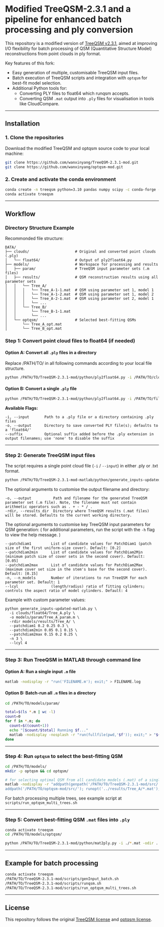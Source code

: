 # Modified TreeQSM-2.3.1 and a pipeline for enhanced batch processing and ply conversion

This repository is a modified version of [TreeQSM v2.3.1](https://github.com/InverseTampere/TreeQSM/releases/tag/v2.3.1), aimed at improving I/O flexibility for batch processing of QSM (Quantitative Structure Model) reconstructions from point clouds in ply format. 

Key features of this fork:
- Easy generation of multiple, customisable TreeQSM input files.
- Batch execution of TreeQSM scripts and integration with `optqsm` for best-fit model selection.
- Additional Python tools for:
  - Converting PLY files to float64 which runqsm accepts.
  - Converting QSM `.mat` output into `.ply` files for visualisation in tools like CloudCompare.

---

## Installation

### 1. Clone the repositories
Download the modified TreeQSM and optqsm source code to your local machine:

```bash
git clone https://github.com/wanxinyang/TreeQSM-2.3.1-mod.git
git clone https://github.com/wanxinyang/optqsm-mod.git
```

### 2. Create and activate the conda environment

```bash
conda create -n treeqsm python=3.10 pandas numpy scipy -c conda-forge -y
conda activate treeqsm
```

---

## Workflow

### Directory Structure Example
Recommonded file structure:

```
DATA/
├── clouds/                     # Original and converted point clouds (.ply)
│   └── float64/                # Output of ply2float64.py
├── models/                     # Workspace for processing and results
│   ├── param/                  # TreeQSM input parameter sets (.m files)       
│   ├── results/                # QSM reconstruction results using all parameter sets
│   │   └── Tree_A/  
│   │   │   └── Tree_A-1-1.mat  # QSM using parameter set 1, model 1
│   │   │   └── Tree_A-1-2.mat  # QSM using parameter set 1, model 2
│   │   │   └── Tree_A-2-1.mat  # QSM using parameter set 2, model 1
│   │   │   └── ...
│   │   └── Tree_B/   
│   │       └── Tree_B-1-1.mat
│   │       └── ...      
│   └── optqsm/                 # Selected best-fitting QSMs
│       └── Tree_A_opt.mat
│       └── Tree_B_opt.mat
```


### Step 1: Convert point cloud files to float64 (if needed)

#### Option A: Convert all `.ply` files in a directory

Replace /PATH/TO/ in all following commands according to your local file structure.

```bash
python /PATH/TO/TreeQSM-2.3.1-mod/python/ply2float64.py -i /PATH/TO/clouds/
```

#### Option B: Convert a single `.ply` file

```bash
python /PATH/TO/TreeQSM-2.3.1-mod/python/ply2float64.py -i /PATH/TO/file.ply
```
**Available Flags:**

```
-i, --input       Path to a .ply file or a directory containing .ply files
-o, --output      Directory to save converted PLY file(s); defaults to a 'float64/'
--suffix          Optional suffix added before the .ply extension in output filenames; use 'none' to disable the suffix
```
---

### Step 2: Generate TreeQSM input files

The script requires a single point cloud file (`-i` / `--input`) in either .ply or .txt format. 

```bash
python /PATH/TO/TreeQSM-2.3.1-mod-matlab/python/generate_inputs-updated-matlab.py -i /PATH/TO/POINT_CLOUD.ply
```

The optional arguments to customise the output filename and directory:

```
-o, --output          Path and filename for the generated TreeQSM parameter set (.m file). Note, the filename must not contain arithmetic operators such as . + - * / .
-rdir, --results_dir  Directory where TreeQSM results (.mat files) will be stored. Defaults to the current working directory.
```

The optional arguments to customise key TreeQSM input parameters for QSM generation:
( for additional parameters, run the script with the `-h` flag to view the help message. )
```
--patchdiam1         List of candidate values for PatchDiam1 (patch size of the first uniform-size cover). Default: [0.2]
--patchdiam2min      List of candidate values for PatchDiam2Min (minimum patch size of cover sets in the second cover). Default: [0.05]
--patchdiam2max      List of candidate values for PatchDiam2Max (maximum cover set size in the stem's base for the second cover). Default: [0.15]
-n, --n_models       Number of iterations to run TreeQSM for each parameter set. Default: 1
--lcyl               (length/radius) ratio of fitting cylinders; controls the aspect ratio of model cylinders. Default: 4
```

Example with custom parameter values:
```
python generate_inputs-updated-matlab.py \
  -i clouds/float64/Tree_A.ply \
  -o models/param/Tree_A_param.m \
  -rdir models/results/Tree_A/ \
  --patchdiam1 0.2 0.25 0.3 \
  --patchdiam2min 0.05 0.1 0.15 \
  --patchdiam2max 0.15 0.2 0.25 \
  -n 3 \
  --lcyl 4
```


---

### Step 3: Run TreeQSM in MATLAB through command line

#### Option A: Run a single input `.m` file

```bash
matlab -nodisplay -r "run('FILENAME.m'); exit;" > FILENAME.log
```

#### Option B: Batch-run all `.m` files in a directory

```bash
cd /PATH/TO/models/param/

total=$(ls *.m | wc -l)
count=0
for f in *.m; do
  count=$((count+1))
  echo "[$count/$total] Running $f..."
  matlab -nodisplay -nosplash -r "run(fullfile(pwd,'$f')); exit;" > "${f%%.m}.log"
done
```

---

### Step 4: Run `optqsm` to select the best-fitting QSM

```bash
cd /PATH/TO/models/
mkdir -p optqsm && cd optqsm/

# for selecting optimal QSM from all candidate models (.mat) of a single tree
matlab -nodisplay -r "addpath(genpath('/PATH/TO/TreeQSM-2.3.1-mod/src/')); \
addpath('/PATH/TO/optqsm-mod/src/'); runopt('../results/Tree_A/*.mat'); exit;" > Tree_A_opt.log
```
For batch processing multiple trees, see example script at `scripts/run_optqsm_multi_trees.sh`

---

### Step 5: Convert best-fitting QSM `.mat` files into `.ply`

```bash
conda activate treeqsm
cd /PATH/TO/models/optqsm/

python /PATH/TO/TreeQSM-2.3.1-mod/python/mat2ply.py -i ./*.mat -odir .
```

---

## Example for batch processing
```bash
conda activate treeqsm
/PATH/TO/TreeQSM-2.3.1-mod/scripts/genInput_batch.sh
/PATH/TO/TreeQSM-2.3.1-mod/scripts/runqsm.sh
/PATH/TO/TreeQSM-2.3.1-mod/scripts/run_optqsm_multi_trees.sh
```

---

## License

This repository follows the original [TreeQSM license](https://github.com/InverseTampere/TreeQSM/blob/master/LICENSE) and [optqsm license](https://github.com/apburt/optqsm/blob/master/LICENSE).
